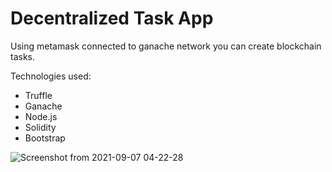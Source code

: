 # Decentralized Task App

Using metamask connected to ganache network you can create blockchain tasks.

Technologies used:
- Truffle
- Ganache
- Node.js
- Solidity
- Bootstrap

![Screenshot from 2021-09-07 04-22-28](https://user-images.githubusercontent.com/50331419/132601187-526fd0da-4923-47af-9693-332f01221f24.png)

